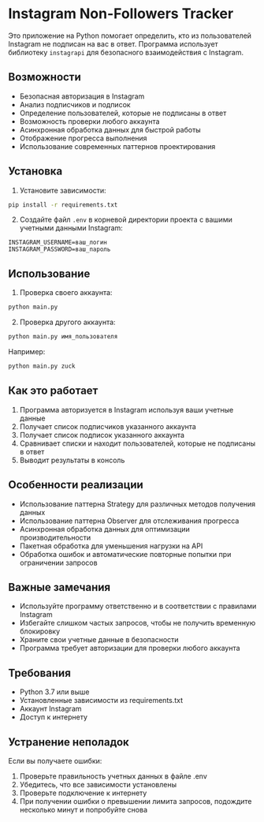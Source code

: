 # Instagram Non-Followers Tracker

Это приложение на Python помогает определить, кто из пользователей Instagram не подписан на вас в ответ. Программа использует библиотеку `instagrapi` для безопасного взаимодействия с Instagram.

## Возможности

- Безопасная авторизация в Instagram
- Анализ подписчиков и подписок
- Определение пользователей, которые не подписаны в ответ
- Возможность проверки любого аккаунта
- Асинхронная обработка данных для быстрой работы
- Отображение прогресса выполнения
- Использование современных паттернов проектирования

## Установка

1. Установите зависимости:
```bash
pip install -r requirements.txt
```

2. Создайте файл `.env` в корневой директории проекта с вашими учетными данными Instagram:
```
INSTAGRAM_USERNAME=ваш_логин
INSTAGRAM_PASSWORD=ваш_пароль
```

## Использование

1. Проверка своего аккаунта:
```bash
python main.py
```

2. Проверка другого аккаунта:
```bash
python main.py имя_пользователя
```

Например:
```bash
python main.py zuck
```

## Как это работает

1. Программа авторизуется в Instagram используя ваши учетные данные
2. Получает список подписчиков указанного аккаунта
3. Получает список подписок указанного аккаунта
4. Сравнивает списки и находит пользователей, которые не подписаны в ответ
5. Выводит результаты в консоль

## Особенности реализации

- Использование паттерна Strategy для различных методов получения данных
- Использование паттерна Observer для отслеживания прогресса
- Асинхронная обработка данных для оптимизации производительности
- Пакетная обработка для уменьшения нагрузки на API
- Обработка ошибок и автоматические повторные попытки при ограничении запросов

## Важные замечания

- Используйте программу ответственно и в соответствии с правилами Instagram
- Избегайте слишком частых запросов, чтобы не получить временную блокировку
- Храните свои учетные данные в безопасности
- Программа требует авторизации для проверки любого аккаунта

## Требования

- Python 3.7 или выше
- Установленные зависимости из requirements.txt
- Аккаунт Instagram
- Доступ к интернету

## Устранение неполадок

Если вы получаете ошибки:
1. Проверьте правильность учетных данных в файле .env
2. Убедитесь, что все зависимости установлены
3. Проверьте подключение к интернету
4. При получении ошибки о превышении лимита запросов, подождите несколько минут и попробуйте снова 